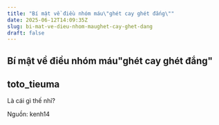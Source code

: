 ```yaml
---
title: "Bí mật về điều nhóm máu\"ghét cay ghét đắng\""
date: 2025-06-12T14:09:35Z
slug: bi-mat-ve-dieu-nhom-maughet-cay-ghet-dang
draft: false
---
```


## Bí mật về điều nhóm máu"ghét cay ghét đắng"

## toto_tieuma

Là cái gì thế nhỉ?

Nguồn: kenh14